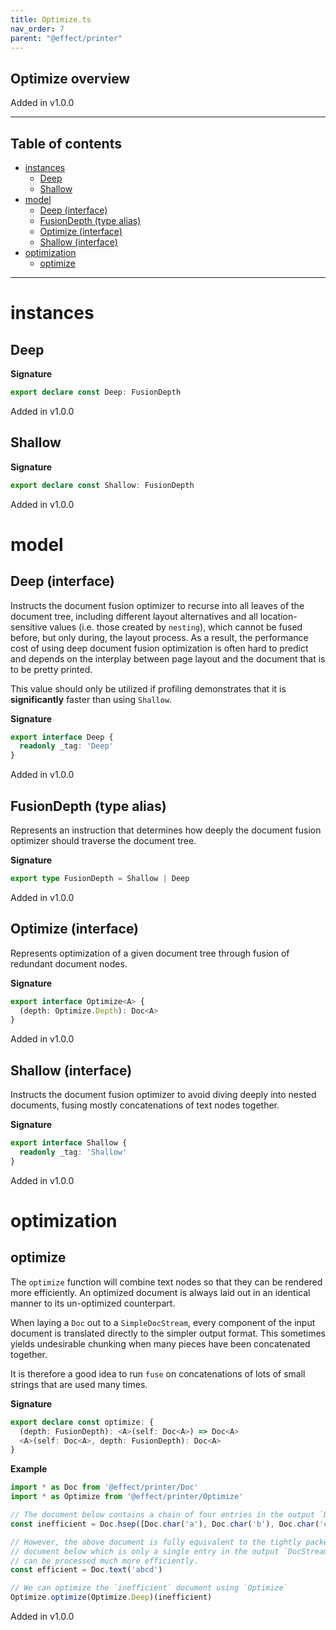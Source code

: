 ```yaml
---
title: Optimize.ts
nav_order: 7
parent: "@effect/printer"
---
```


## Optimize overview

Added in v1.0.0

---

<h2 class="text-delta">Table of contents</h2>

- [instances](#instances)
  - [Deep](#deep)
  - [Shallow](#shallow)
- [model](#model)
  - [Deep (interface)](#deep-interface)
  - [FusionDepth (type alias)](#fusiondepth-type-alias)
  - [Optimize (interface)](#optimize-interface)
  - [Shallow (interface)](#shallow-interface)
- [optimization](#optimization)
  - [optimize](#optimize)

---

# instances

## Deep

**Signature**

```ts
export declare const Deep: FusionDepth
```

Added in v1.0.0

## Shallow

**Signature**

```ts
export declare const Shallow: FusionDepth
```

Added in v1.0.0

# model

## Deep (interface)

Instructs the document fusion optimizer to recurse into all leaves of the
document tree, including different layout alternatives and all
location-sensitive values (i.e. those created by `nesting`), which cannot be
fused before, but only during, the layout process. As a result, the
performance cost of using deep document fusion optimization is often hard to
predict and depends on the interplay between page layout and the document
that is to be pretty printed.

This value should only be utilized if profiling demonstrates that it is
**significantly** faster than using `Shallow`.

**Signature**

```ts
export interface Deep {
  readonly _tag: 'Deep'
}
```

Added in v1.0.0

## FusionDepth (type alias)

Represents an instruction that determines how deeply the document fusion
optimizer should traverse the document tree.

**Signature**

```ts
export type FusionDepth = Shallow | Deep
```

Added in v1.0.0

## Optimize (interface)

Represents optimization of a given document tree through fusion of redundant
document nodes.

**Signature**

```ts
export interface Optimize<A> {
  (depth: Optimize.Depth): Doc<A>
}
```

Added in v1.0.0

## Shallow (interface)

Instructs the document fusion optimizer to avoid diving deeply into nested
documents, fusing mostly concatenations of text nodes together.

**Signature**

```ts
export interface Shallow {
  readonly _tag: 'Shallow'
}
```

Added in v1.0.0

# optimization

## optimize

The `optimize` function will combine text nodes so that they can be rendered
more efficiently. An optimized document is always laid out in an identical
manner to its un-optimized counterpart.

When laying a `Doc` out to a `SimpleDocStream`, every component of the input
document is translated directly to the simpler output format. This sometimes
yields undesirable chunking when many pieces have been concatenated together.

It is therefore a good idea to run `fuse` on concatenations of lots of small
strings that are used many times.

**Signature**

```ts
export declare const optimize: {
  (depth: FusionDepth): <A>(self: Doc<A>) => Doc<A>
  <A>(self: Doc<A>, depth: FusionDepth): Doc<A>
}
```

**Example**

```ts
import * as Doc from '@effect/printer/Doc'
import * as Optimize from '@effect/printer/Optimize'

// The document below contains a chain of four entries in the output `DocStream`
const inefficient = Doc.hsep([Doc.char('a'), Doc.char('b'), Doc.char('c'), Doc.char('d')])

// However, the above document is fully equivalent to the tightly packed
// document below which is only a single entry in the output `DocStream` and
// can be processed much more efficiently.
const efficient = Doc.text('abcd')

// We can optimize the `inefficient` document using `Optimize`
Optimize.optimize(Optimize.Deep)(inefficient)
```

Added in v1.0.0

